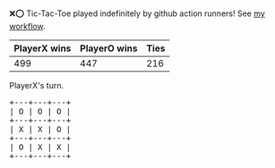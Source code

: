 :x::o: Tic-Tac-Toe played indefinitely by github action runners! See [my workflow](.github/workflows/play.yaml).

|PlayerX wins|PlayerO wins|Ties|
|-|-|-|
|499|447|216|

PlayerX's turn.

<pre>
+---+---+---+
| O | O | O |
+---+---+---+
| X | X | O |
+---+---+---+
| O | X | X |
+---+---+---+
</pre>